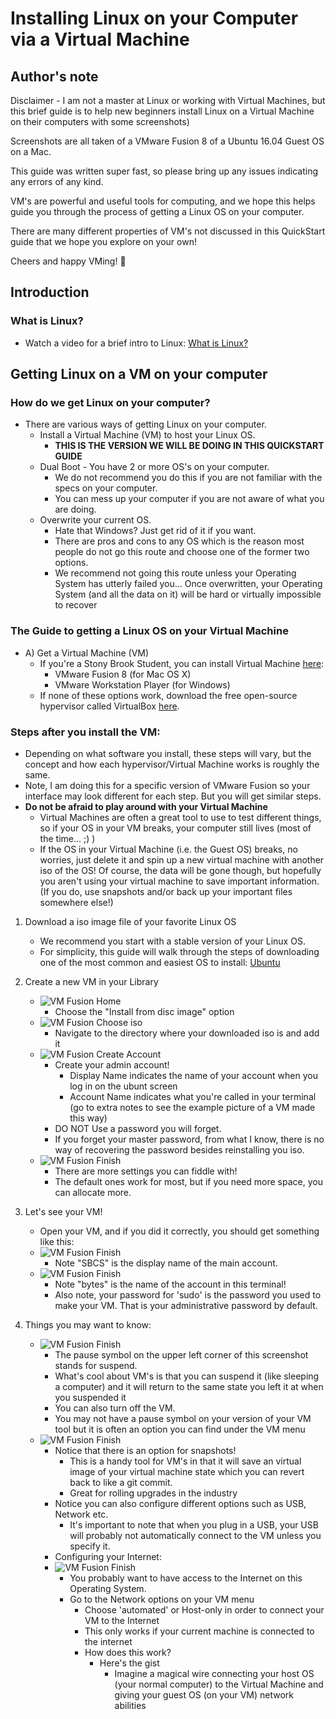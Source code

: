 # Installing Linux on your Computer via a Virtual Machine

## Author's note
Disclaimer - I am not a master at Linux or working with Virtual Machines, but this brief guide is to help new beginners install Linux on a Virtual Machine on their computers with some screenshots)

Screenshots are all taken of a VMware Fusion 8 of a Ubuntu 16.04 Guest OS on a Mac.

This guide was written super fast, so please bring up any issues indicating any errors of any kind. 

VM's are powerful and useful tools for computing, and we hope this helps guide you through the process of getting a Linux OS on your computer. 

There are many different properties of VM's not discussed in this QuickStart guide that we hope you explore on your own! 

Cheers and happy VMing! :tropical_fish:

## Introduction

### What is Linux?
- Watch a video for a brief intro to Linux: [What is Linux?](https://www.youtube.com/watch?v=zA3vmx0GaO8)

## Getting Linux on a VM on your computer
### How do we get Linux on your computer? 
- There are various ways of getting Linux on your computer. 
	- Install a Virtual Machine (VM) to host your Linux OS. 
		- **THIS IS THE VERSION WE WILL BE DOING IN THIS QUICKSTART GUIDE** 
	- Dual Boot - You have 2 or more OS's on your computer.
		- We do not recommend you do this if you are not familiar with the specs on your computer. 
		- You can mess up your computer if you are not aware of what you are doing.
	- Overwrite your current OS. 
		- Hate that Windows? Just get rid of it if you want. 
		- There are pros and cons to any OS which is the reason most people do not go this route and choose one of the former two options.
		- We recommend not going this route unless your Operating System has utterly failed you... Once overwritten, your Operating System (and all the data on it) will be hard or virtually impossible to recover

### The Guide to getting a Linux OS on your Virtual Machine		
- A) Get a Virtual Machine (VM) 
  - If you're a Stony Brook Student, you can install Virtual Machine [here](https://stonybrook.onthehub.com):
  	  - VMware Fusion 8 (for Mac OS X)
     - VMware Workstation Player (for Windows) 
  - If none of these options work, download the free open-source hypervisor called VirtualBox [here](https://www.virtualbox.org/wiki/Downloads).

### Steps after you install the VM:
- Depending on what software you install, these steps will vary, but the concept and how each hypervisor/Virtual Machine works is roughly the same.
- Note, I am doing this for a specific version of VMware Fusion so your interface may look different for each step. But you will get similar steps.  
- **Do not be afraid to play around with your Virtual Machine**
	- Virtual Machines are often a great tool to use to test different things, so if your OS in your VM breaks, your computer still lives (most of the time... ;) )
	- If the OS in your Virtual Machine (i.e. the Guest OS) breaks, no worries, just delete it and spin up a new virtual machine with another iso of the OS! Of course, the data will be gone though, but hopefully you aren't using your virtual machine to save important information. (If you do, use snapshots and/or back up your important files somewhere else!)

1. Download a iso image file of your favorite Linux OS
   - We recommend you start with a stable version of your Linux OS.
   - For simplicity, this guide will walk through the steps of downloading one of the most common and easiest OS to install: [Ubuntu](https://www.ubuntu.com/download/desktop)

2. Create a new VM in your Library
	- ![VM Fusion Home](VM-fusion-screenshots/VM_fusion_home.png "VM Fusion Home")
		- Choose the "Install from disc image" option 
	- ![VM Fusion Choose iso](VM-fusion-screenshots/VM_choose_iso.png)
		- Navigate to the directory where your downloaded iso is and add it
	- ![VM Fusion Create Account](VM-fusion-screenshots/VM_create_account.png)
		- Create your admin account!
			- Display Name indicates the name of your account when you log in on the ubunt screen
			- Account Name indicates what you're called in your terminal (go to extra notes to see the example picture of a VM made this way) 
		- DO NOT Use a password you will forget. 
		- If you forget your master password, from what I know, there is no way of recovering the password besides reinstalling you iso. 
	- ![VM Fusion Finish](VM-fusion-screenshots/VM_finish.png)
		- There are more settings you can fiddle with! 
		- The default ones work for most, but if you need more space, you can allocate more.
3. Let's see your VM!
	- Open your VM, and if you did it correctly, you should get something like this: 
	- ![VM Fusion Finish](VM-fusion-screenshots/Ubuntu-home.png)
		- Note "SBCS" is the display name of the main account.
	- ![VM Fusion Finish](VM-fusion-screenshots/Ubuntu-terminal.png)
		- Note "bytes" is the name of the account in this terminal! 
		- Also note, your password for 'sudo' is the password you used to make your VM. That is your administrative password by default.
	
4. Things you may want to know:
	- ![VM Fusion Finish](VM-fusion-screenshots/vm-fusion-suspend.png)
		- The pause symbol on the upper left corner of this screenshot stands for suspend. 
		- What's cool about VM's is that you can suspend it (like sleeping a computer) and it will return to the same state you left it at when you suspended it
		- You can also turn off the VM. 
		- You may not have a pause symbol on your version of your VM tool but it is often an option you can find under the VM menu
	- ![VM Fusion Finish](VM-fusion-screenshots/vm-fusion-menu.png)
		- Notice that there is an option for snapshots! 
			- This is a handy tool for VM's in that it will save an virtual image of your virtual machine state which you can revert back to like a git commit. 
			- Great for rolling upgrades in the industry
		- Notice you can also configure different options such as USB, Network etc.
			- It's important to note that when you plug in a USB, your USB will probably not automatically connect to the VM unless you specify it.
		- Configuring your Internet:
		- ![VM Fusion Finish](VM-fusion-screenshots/ubuntu-network-wifi.png)
			- You probably want to have access to the Internet on this Operating System.
			- Go to the Network options on your VM menu
				- Choose 'automated' or Host-only in order to connect your VM to the Internet
				- This only works if your current machine is connected to the internet
				- How does this work? 
					- Here's the gist
						- Imagine a magical wire connecting your host OS (your normal computer) to the Virtual Machine and giving your guest OS (on your VM) network abilities
						
						

						
